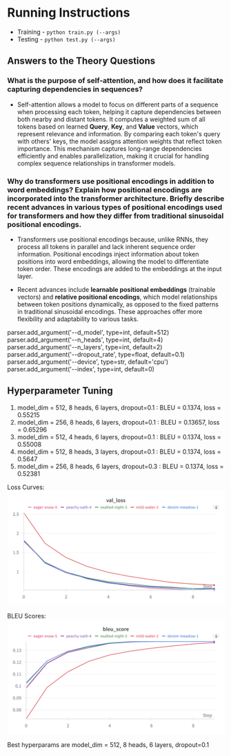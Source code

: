 # Running Instructions
* Training - `python train.py (--args)`
* Testing - `python test.py (--args)`

## Answers to the Theory Questions

### What is the purpose of self-attention, and how does it facilitate capturing dependencies in sequences?
* Self-attention allows a model to focus on different parts of a sequence when processing each token, helping it capture dependencies between both nearby and distant tokens. It computes a weighted sum of all tokens based on learned **Query**, **Key**, and **Value** vectors, which represent relevance and information. By comparing each token's query with others' keys, the model assigns attention weights that reflect token importance. This mechanism captures long-range dependencies efficiently and enables parallelization, making it crucial for handling complex sequence relationships in transformer models.

### Why do transformers use positional encodings in addition to word embeddings? Explain how positional encodings are incorporated into the transformer architecture. Briefly describe recent advances in various types of positional encodings used for transformers and how they differ from traditional sinusoidal positional encodings.
* Transformers use positional encodings because, unlike RNNs, they process all tokens in parallel and lack inherent sequence order information. Positional encodings inject information about token positions into word embeddings, allowing the model to differentiate token order. These encodings are added to the embeddings at the input layer.

* Recent advances include **learnable positional embeddings** (trainable vectors) and **relative positional encodings**, which model relationships between token positions dynamically, as opposed to the fixed patterns in traditional sinusoidal encodings. These approaches offer more flexibility and adaptability to various tasks.

parser.add_argument('--d_model', type=int, default=512)
    parser.add_argument('--n_heads', type=int, default=4)
    parser.add_argument('--n_layers', type=int, default=2)
    parser.add_argument('--dropout_rate', type=float, default=0.1)
    parser.add_argument('--device', type=str, default='cpu')
    parser.add_argument('--index', type=int, default=0)

## Hyperparameter Tuning

1. model_dim = 512, 8 heads, 6 layers, dropout=0.1 : BLEU = 0.1374, loss = 0.55215
2. model_dim = 256, 8 heads, 6 layers, dropout=0.1 : BLEU = 0.13657, loss = 0.65296
3. model_dim = 512, 4 heads, 6 layers, dropout=0.1 : BLEU = 0.1374, loss = 0.55008
4. model_dim = 512, 8 heads, 3 layers, dropout=0.1 : BLEU = 0.1374, loss = 0.5647
5. model_dim = 256, 8 heads, 6 layers, dropout=0.3 : BLEU = 0.1374, loss = 0.52381


Loss Curves:
![](loss.png)

BLEU Scores:
![](bleu.png)

Best hyperparams are model_dim = 512, 8 heads, 6 layers, dropout=0.1

